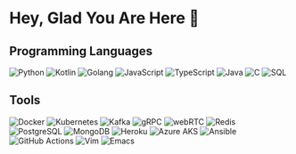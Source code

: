 # Hey, Glad You Are Here :wave:

## Programming Languages

![Python](https://img.shields.io/badge/-Python-000?&logo=Python)
![Kotlin](https://img.shields.io/badge/-Kotlin-000?&logo=Kotlin)
![Golang](https://img.shields.io/badge/-Go-000?&logo=Go)
![JavaScript](https://img.shields.io/badge/-JavaScript-000?&logo=JavaScript)
![TypeScript](https://img.shields.io/badge/-TypeScript-000?&logo=TypeScript)
![Java](https://img.shields.io/badge/-Java-000?&logo=Java&logoColor=007396)
![C](https://img.shields.io/badge/-C-000?&logo=C)
![SQL](https://img.shields.io/badge/-SQL-000?&logo=MySQL)


## Tools 

![Docker]()
![Kubernetes]()
![Kafka]()
![gRPC]()
![webRTC]()
![Redis]()
![PostgreSQL](https://img.shields.io/badge/PostgreSQL-316192?style=for-the-badge&logo=postgresql&logoColor=white)
![MongoDB]()
![Heroku]()
![Azure AKS]()
![Ansible]()
![GitHub Actions]()
![Vim]()
![Emacs]()
